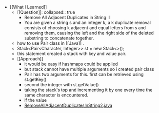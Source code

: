 - [[What I Learned]]
	- [[Question]]:
	  collapsed:: true
		- Remove All Adjacent Duplicates in String II
		- You are given a string s and an integer k, a k duplicate removal consists of choosing k adjacent and equal letters from s and removing them, causing the left and the right side of the deleted substring to concatenate together.
	- how to use Pair class in [[Java]] .
	- Stack<Pair<Character, Integer>> st = new Stack<>();
	- this statement created a stack with key and value pair.
	- [[Approach]]
		- it would be easy if hashmaps could be applied
		- but stack cannot have multiple arguments so i created pair class
		- Pair has two arguments for this. first can be retrieved using st.getKey()
		- second the integer with st.getValue()
		- taking the stack's top and incrementing it by one every time the same character is encountered.
		- if the value
		- [RemoveAllAdjacentDuplicatesInString2.java](../assets/RemoveAllAdjacentDuplicatesInString2_1651832115033_0.java)